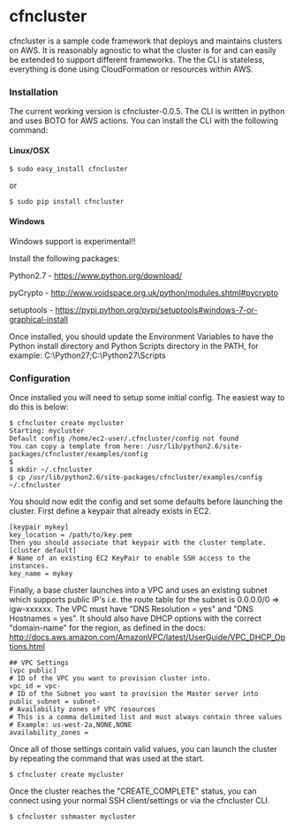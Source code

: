 cfncluster
==========

cfncluster is a sample code framework that deploys and maintains clusters on 
AWS. It is reasonably agnostic to what the cluster is for and can easily be 
extended to support different frameworks. The the CLI is stateless, 
everything is done using CloudFormation or resources within AWS.

### Installation

The current working version is cfncluster-0.0.5. The CLI is written in python and uses BOTO for AWS actions. You can install the CLI with the following command:

#### Linux/OSX

```
$ sudo easy_install cfncluster
```
or
```
$ sudo pip install cfncluster
```

#### Windows
Windows support is experimental!!

Install the following packages:

Python2.7 - https://www.python.org/download/

pyCrypto - http://www.voidspace.org.uk/python/modules.shtml#pycrypto

setuptools - https://pypi.python.org/pypi/setuptools#windows-7-or-graphical-install

Once installed, you should update the Environment Variables to have the Python install directory and Python Scripts directory in the PATH, for example: C:\Python27;C:\Python27\Scripts

### Configuration

Once installed you will need to setup some initial config. The easiest way to do this is below:

```
$ cfncluster create mycluster
Starting: mycluster
Default config /home/ec2-user/.cfncluster/config not found
You can copy a template from here: /usr/lib/python2.6/site-packages/cfncluster/examples/config
$
$ mkdir ~/.cfncluster
$ cp /usr/lib/python2.6/site-packages/cfncluster/examples/config ~/.cfncluster
```

You should now edit the config and set some defaults before launching the cluster. First define a keypair that already exists in EC2.

```
[keypair mykey]
key_location = /path/to/key.pem
Then you should associate that keypair with the cluster template.
[cluster default]
# Name of an existing EC2 KeyPair to enable SSH access to the instances.
key_name = mykey
```

Finally, a base cluster launches into a VPC and uses an existing subnet which supports public IP's i.e. the route table for the subnet is 0.0.0.0/0 => igw-xxxxxx. The VPC must have "DNS Resolution = yes" and "DNS Hostnames = yes". It should also have DHCP options with the correct "domain-name" for the region, as defined in the docs: http://docs.aws.amazon.com/AmazonVPC/latest/UserGuide/VPC_DHCP_Options.html

```
## VPC Settings
[vpc public]
# ID of the VPC you want to provision cluster into.
vpc_id = vpc-
# ID of the Subnet you want to provision the Master server into
public_subnet = subnet-
# Availability zones of VPC resources
# This is a comma delimited list and must always contain three values
# Example: us-west-2a,NONE,NONE
availability_zones =
```

Once all of those settings contain valid values, you can launch the cluster by repeating the command that was used at the start.
```
$ cfncluster create mycluster
```
Once the cluster reaches the "CREATE_COMPLETE" status, you can connect using your normal SSH client/settings or via the cfncluster CLI.
```
$ cfncluster sshmaster mycluster
```
